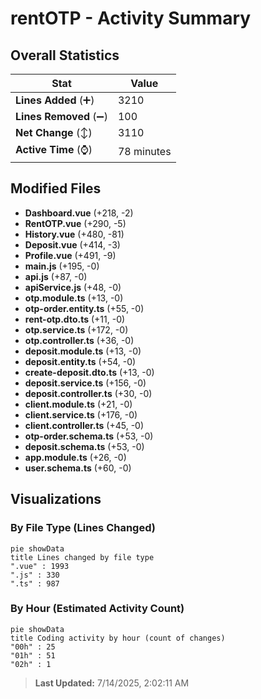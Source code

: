 # rentOTP - Activity Summary 

## Overall Statistics

| Stat                   | Value                                                             |
| ---------------------- | ----------------------------------------------------------------- |
| **Lines Added** (➕)   | 3210                                          |
| **Lines Removed** (➖) | 100                                        |
| **Net Change** (↕)    | 3110                |
| **Active Time** (⌚)   | 78 minutes |


## Modified Files
- **Dashboard.vue** (+218, -2)
- **RentOTP.vue** (+290, -5)
- **History.vue** (+480, -81)
- **Deposit.vue** (+414, -3)
- **Profile.vue** (+491, -9)
- **main.js** (+195, -0)
- **api.js** (+87, -0)
- **apiService.js** (+48, -0)
- **otp.module.ts** (+13, -0)
- **otp-order.entity.ts** (+55, -0)
- **rent-otp.dto.ts** (+11, -0)
- **otp.service.ts** (+172, -0)
- **otp.controller.ts** (+36, -0)
- **deposit.module.ts** (+13, -0)
- **deposit.entity.ts** (+54, -0)
- **create-deposit.dto.ts** (+13, -0)
- **deposit.service.ts** (+156, -0)
- **deposit.controller.ts** (+30, -0)
- **client.module.ts** (+21, -0)
- **client.service.ts** (+176, -0)
- **client.controller.ts** (+45, -0)
- **otp-order.schema.ts** (+53, -0)
- **deposit.schema.ts** (+53, -0)
- **app.module.ts** (+26, -0)
- **user.schema.ts** (+60, -0)

## Visualizations

### By File Type (Lines Changed)

```mermaid
pie showData
title Lines changed by file type
".vue" : 1993
".js" : 330
".ts" : 987
```

### By Hour (Estimated Activity Count)

```mermaid
pie showData
title Coding activity by hour (count of changes)
"00h" : 25
"01h" : 51
"02h" : 1
```


> **Last Updated:** 7/14/2025, 2:02:11 AM